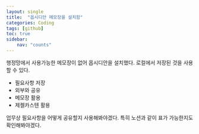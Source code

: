 ```yaml
---
layout: single
title:  "옵시디안 메모장을 설치함"
categories: Coding
tags: [github]
toc: true
sidebar:
    nav: "counts"
---
```


행정망에서 사용가능한 메모장이 없어 옵시디안을 설치했다.
로컬에서 저장된 것을 사용할 수 있다.
- 필요사항 저장
- 외부와 공유
- 메모장 활용
- 제켈카스텐 활용

업무상 필요사항을 어떻게 공유할지 사용해봐야겠다.
특히 노션과 같이 표가 가능한지도 확인해봐야겠다.
